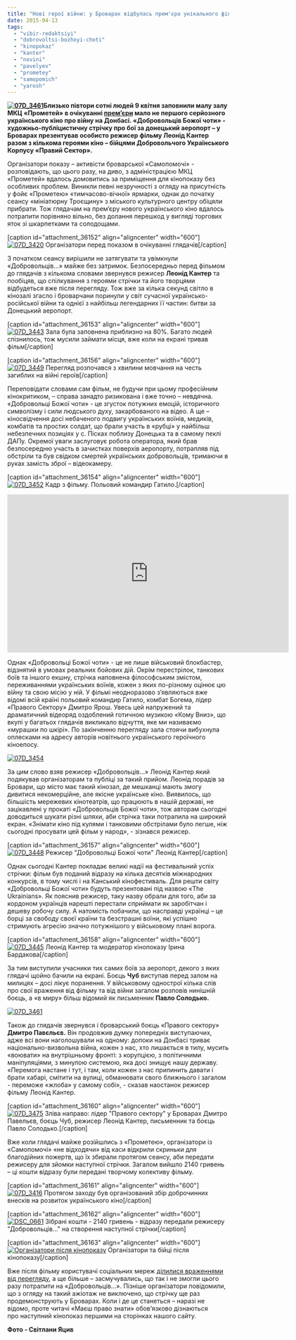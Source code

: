 ```yaml
---
title: "Нові герої війни: у Броварах відбулась прем'єра унікального фільму про добровольців-кіборгів"
date: 2015-04-13
tags: 
  - "vibir-redaktsiyi"
  - "dobrovoltsi-bozhoyi-choti"
  - "kinopokaz"
  - "kanter"
  - "novini"
  - "pavelyev"
  - "prometey"
  - "samopomich"
  - "yarosh"
---
```


**[![07D_3461](https://mpz.brovary.org/wp-content/uploads/2015/04/07D_3461.jpg)](https://mpz.brovary.org/wp-content/uploads/2015/04/07D_3461.jpg)Близько півтори сотні людей 9 квітня заповнили малу залу МКЦ «Прометей» в очікуванні [прем’єри](https://mpz.brovary.org/u-brovarah-dobrovoltsiv-bozhoyi-choti-prezentuvatime-rezhiser-filmu-leonid-kanter/) мало не першого серйозного українського кіно про війну на Донбасі. «Добровольців Божої чоти» - художньо-публіцистичну стрічку про бої за донецький аеропорт – у Броварах презентував особисто режисер фільму Леонід Кантер разом з кількома героями кіно – бійцями Добровольчого Українського Корпусу «Правий Сектор».**

Організатори показу – активісти броварської «Самопомочі» - розповідають, що цього разу, на диво, з адміністрацією МКЦ «Прометей» вдалось домовитись за приміщення для кінопоказу без особливих проблем. Виникли певні незручності з огляду на присутність у фойє «Прометею» «тимчасово-вічної» ярмарки, однак до початку сеансу «мініатюрну Троєщину» з міського культурного центру обіцяли прибрати. Тож глядачам на прем’єру нового українського кіно вдалось потрапити порівняно вільно, без долання перешкод у вигляді торгових яток зі шкарпетками та солодощами.

\[caption id="attachment\_36152" align="aligncenter" width="600"\][![07D_3420](https://mpz.brovary.org/wp-content/uploads/2015/04/07D_3420.jpg)](https://mpz.brovary.org/wp-content/uploads/2015/04/07D_3420.jpg) Організатори перед показом в очікуванні глядачів\[/caption\]

З початком сеансу вирішили не затягувати та увімкнули «Добровольців…» майже без затримок. Безпосередньо перед фільмом до глядачів з кількома словами звернувся режисер **Леонід Кантер** та пообіцяв, що спілкування з героями стрічки та його творцями відбудеться вже після перегляду. Тож вже за кілька секунд світло в кінозалі згасло і броварчани поринули у світ сучасної українсько-російської війни та однієї з найбільш легендарних її частин: битви за Донецький аеропорт.

\[caption id="attachment\_36153" align="aligncenter" width="600"\][![07D_3443](https://mpz.brovary.org/wp-content/uploads/2015/04/07D_3443.jpg)](https://mpz.brovary.org/wp-content/uploads/2015/04/07D_3443.jpg) Зала була заповнена приблизно на 80%. Багато людей спізнилось, тож мусили займати місця, вже коли на екрані тривав фільм\[/caption\]

\[caption id="attachment\_36156" align="aligncenter" width="600"\][![07D_3449](https://mpz.brovary.org/wp-content/uploads/2015/04/07D_3449.jpg)](https://mpz.brovary.org/wp-content/uploads/2015/04/07D_3449.jpg) Перегляд розпочався з хвилини мовчання на честь загиблих на війні героїв\[/caption\]

Переповідати словами сам фільм, не будучи при цьому професійним кінокритиком, – справа занадто ризикована і вже точно – невдячна. «Добровольці Божої чоти» - це згусток потужних емоцій, історичного символізму і сили людського духу, закарбованого на відео. А ще – кіносвідчення досі небаченого подвигу українських воїнів, медиків, комбатів та простих солдат, що брали участь в «рубці» у найбільш небезпечних позиціях у с. Пісках поблизу Донецька та в самому пеклі ДАПу. Окремої уваги заслуговує робота оператора, який брав безпосередню участь в зачистках поверхів аеропорту, потрапляв під обстріли та був свідком смертей українських добровольців, тримаючи в руках замість зброї – відеокамеру.

\[caption id="attachment\_36154" align="aligncenter" width="600"\][![07D_3452](https://mpz.brovary.org/wp-content/uploads/2015/04/07D_3452.jpg)](https://mpz.brovary.org/wp-content/uploads/2015/04/07D_3452.jpg) Кадр з фільму. Польовий командир Гатило.\[/caption\]

<iframe src="https://www.youtube.com/embed/HZzLQZKMMew" width="640" height="360" frameborder="0" allowfullscreen="allowfullscreen"></iframe>

Однак «Добровольці Божої чоти» - це не лише військовий блокбастер, відзнятий в умовах реальних бойових дій. Окрім перестрілок, танкових боїв та іншого екшну, стрічка наповнена філософським змістом, переживаннями українських воїнів, кожен з яких по-різному оцінює цю війну та свою місію у ній. У фільмі неодноразово з’являються вже відомі всій країні польовий командир Гатило, комбат Богема, лідер «Правого Сектору» Дмитро Ярош. Увесь цей напружений та драматичний відеоряд оздоблений готичною музикою «Кому Вниз», що вкупі у багатьох глядачів викликало відчуття, яке ми називаємо «мурашки по шкірі». По закінченню перегляду зала стоячи вибухнула оплесками на адресу авторів новітнього українського героїчного кіноепосу.

[![07D_3454](https://mpz.brovary.org/wp-content/uploads/2015/04/07D_3454.jpg)](https://mpz.brovary.org/wp-content/uploads/2015/04/07D_3454.jpg)

За цим слово взяв режисер «Добровольців…» Леонід Кантер який подякував організаторам та публіці за такий прийом. Леонід порадів за Бровари, що місто має такий кінозал, де мешканці мають змогу дивитися некомерційне, але якісне українське кіно. Виявилось, що більшість мережевих кінотеатрів, що працюють в нашій державі, не зацікавлені у прокаті «Добровольців Божої чоти», тож авторам сьогодні доводиться шукати різні шляхи, аби стрічка таки потрапила на широкий екран. «Знімати кіно під кулями і танковими обстрілами було легше, ніж сьогодні просувати цей фільм у народ», - зізнався режисер.

\[caption id="attachment\_36157" align="aligncenter" width="600"\][![07D_3448](https://mpz.brovary.org/wp-content/uploads/2015/04/07D_3448.jpg)](https://mpz.brovary.org/wp-content/uploads/2015/04/07D_3448.jpg) Режисер "Добровольці Божої чоти" Леонід Кантер\[/caption\]

Однак сьогодні Кантер покладає великі надії на фестивальний успіх стрічки: фільм був поданий відразу на кілька десятків міжнародних конкурсів, в тому числі і на Канський кінофестиваль. Для решти світу «Добровольці Божої чоти» будуть презентовані під назвою «The Ukrainians». Як пояснив режисер, таку назву обрали для того, аби за кордоном українців нарешті перестали сприймати як заробітчан і дешеву робочу силу. А натомість побачили, що насправді українці – це борці за свободу своєї країни та безстрашні воїни, які успішно стримують агресію значно потужнішого у військовому плані ворога.

\[caption id="attachment\_36158" align="aligncenter" width="600"\][![07D_3445](https://mpz.brovary.org/wp-content/uploads/2015/04/07D_3445.jpg)](https://mpz.brovary.org/wp-content/uploads/2015/04/07D_3445.jpg) Леонід Кантер та модератор кінопоказу Ірина Бардакова\[/caption\]

За тим виступили учасники тих самих боїв за аеропорт, декого з яких глядачі щойно бачили на екрані. Боєць **Чуб** виступав перед залом на милицях – досі лікує поранення. У військовому однострої кілька слів про свої враження від фільму та від війни загалом розповів нинішній боєць, а «в миру» більш відомий як письменник **Павло Солодько.**

[![07D_3461](https://mpz.brovary.org/wp-content/uploads/2015/04/07D_34611.jpg)](https://mpz.brovary.org/wp-content/uploads/2015/04/07D_34611.jpg)

Також до глядачів звернувся і броварський боєць «Правого сектору» **Дмитро Павєльєв.** Він продовжив думку попередніх виступаючих, адже всі вони наголошували на одному: допоки на Донбасі триває національно-визвольна війна, кожен з нас, хто лишається в тилу, мусить «воювати» на внутрішньому фронті: з корупцією, з політичними маніпуляціями, з минулою системою, яка досі знищує нашу державу. «Перемога настане і тут, і там, коли кожен з нас припинить давати і брати хабарі, смітити на вулиці, обманювати свого ближнього і загалом - переможе «жлоба» у самому собі», - сказав наостанок режисер фільму Леонід Кантер.

\[caption id="attachment\_36160" align="aligncenter" width="600"\][![07D_3475](https://mpz.brovary.org/wp-content/uploads/2015/04/07D_3475.jpg)](https://mpz.brovary.org/wp-content/uploads/2015/04/07D_3475.jpg) Зліва направо: лідер "Правого сектору" у Броварах Дмитро Павельєв, боєць Чуб, режисер Леонід Кантер, письменник та боєць Павло Солодько.\[/caption\]

Вже коли глядачі майже розійшлись з «Прометею», організатори із «Самопомочі» «не відходячи» від каси відкрили скриньки для благодійних пожертв, що їх збирали протягом сеансу, аби передати режисеру для зйомки наступної стрічки. Загалом вийшло 2140 гривень – ці кошти відразу були передані творчому колективу фільму.

\[caption id="attachment\_36161" align="aligncenter" width="600"\][![07D_3416](https://mpz.brovary.org/wp-content/uploads/2015/04/07D_3416.jpg)](https://mpz.brovary.org/wp-content/uploads/2015/04/07D_3416.jpg) Протягом заходу був організований збір доброчинних внесків на розвиток українського кіно\[/caption\]

\[caption id="attachment\_36162" align="aligncenter" width="600"\][![DSC_0661](https://mpz.brovary.org/wp-content/uploads/2015/04/DSC_0661.jpg)](https://mpz.brovary.org/wp-content/uploads/2015/04/DSC_0661.jpg) Зібрані кошти - 2140 гривень - відразу передали режисеру "Добровольців..." на створення наступної стрічки\[/caption\]

\[caption id="attachment\_36163" align="aligncenter" width="600"\][![Організатори після кінопоказу](https://mpz.brovary.org/wp-content/uploads/2015/04/DSC_0659.jpg)](https://mpz.brovary.org/wp-content/uploads/2015/04/DSC_0659.jpg) Організатори та бійці після кінопоказу\[/caption\]

Вже після фільму користувачі соціальних мереж [ділилися враженнями від перегляду](https://www.facebook.com/groups/brovary/permalink/1020056248024341/), а ще більше – засмучувались, що так і не змогли цього разу потрапити на «Добровольців…». Пізніше організатори повідомили, що з огляду на такий ажіотаж не виключено, що стрічку ще раз продемонструють у Броварах. Коли і де це станеться – наразі не відомо, проте читачі «Маєш право знати» обов’язково дізнаються про наступний кінопоказ першими на сторінках нашого сайту.

**Фото - Світлани Яцив**
